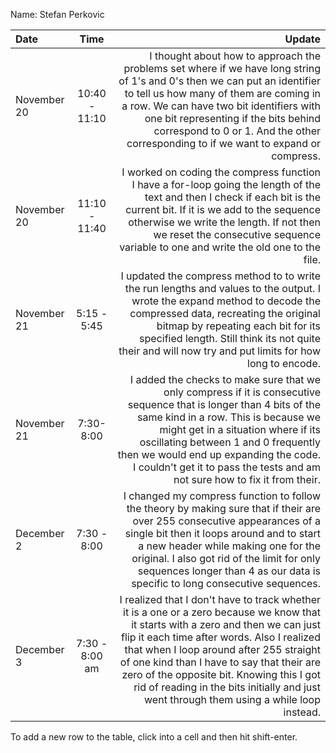 Name: Stefan Perkovic

| Date        |      Time      |                                                                                                                                                                                                                                                                                                                                                                                                               Update |
|:------------|:--------------:|---------------------------------------------------------------------------------------------------------------------------------------------------------------------------------------------------------------------------------------------------------------------------------------------------------------------------------------------------------------------------------------------------------------------:|
| November 20 | 10:40 - 11:10  |                                                                      I thought about how to approach the problems set where if we have long string of 1's and 0's then we can put an identifier to tell us how many of them are coming in a row. We can have two bit identifiers with one bit representing if the bits behind correspond to 0 or 1. And the other corresponding to if we want to expand or compress. |
| November 20 | 11:10 - 11:40  |                                                                                                             I worked on coding the compress function I have a for-loop going the length of the text and then I check if each bit is the current bit. If it is we add to the sequence otherwise we write the length. If not then we reset the consecutive sequence variable to one and write the old one to the file. |
| November 21 |  5:15 - 5:45   |                                                                                                 I updated the compress method to to write the run lengths and values to the output.  I wrote the expand method to decode the compressed data, recreating the original bitmap by repeating each bit for its specified length. Still think its not quite their and will now try and put limits for how long to encode. |
| November 21 |   7:30-8:00    |                                                     I added the checks to make sure that we only compress if it is consecutive sequence that is longer than 4 bits of the same kind in a row. This is because we might get in a situation where if its oscillating between 1 and 0 frequently then we would end up expanding the code. I couldn't get it to pass the tests and am not sure how to fix it from their. |
| December 2  |  7:30 - 8:00   |                                                                          I changed my compress function to follow the theory by making sure that if their are over 255 consecutive appearances of a single bit then it loops around and to start a new header while making one for the original. I also got rid of the limit for only sequences longer than 4 as our data is specific to long consecutive sequences. |
| December 3  | 7:30 - 8:00 am | I realized that I don't have to track whether it is a one or a zero because we know that it starts with a zero and then we can just flip it each time after words. Also I realized that when I loop around after 255 straight of one kind than I have to say that their are zero of the opposite bit. Knowing this I got rid of reading in the bits initially and just went through them using a while loop instead. |


To add a new row to the table, click into a cell and then hit shift-enter.